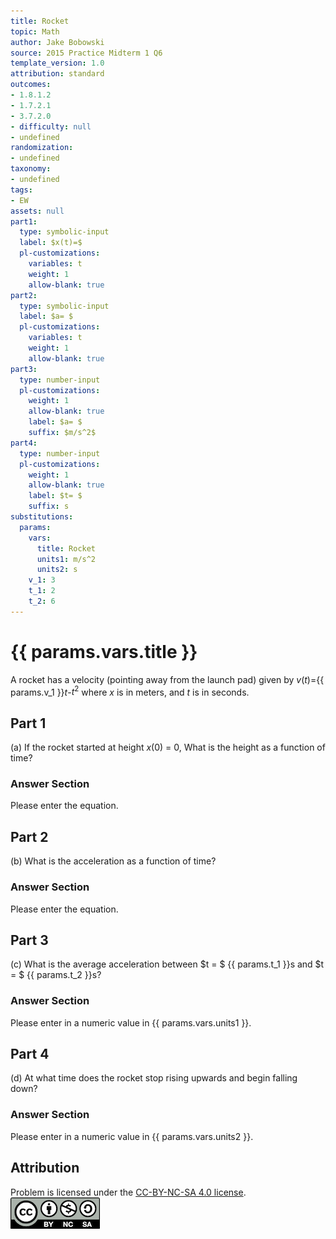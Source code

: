 ```yaml
---
title: Rocket
topic: Math
author: Jake Bobowski
source: 2015 Practice Midterm 1 Q6
template_version: 1.0
attribution: standard
outcomes:
- 1.8.1.2
- 1.7.2.1
- 3.7.2.0
- difficulty: null
- undefined
randomization:
- undefined
taxonomy:
- undefined
tags:
- EW
assets: null
part1:
  type: symbolic-input
  label: $x(t)=$
  pl-customizations:
    variables: t
    weight: 1
    allow-blank: true
part2:
  type: symbolic-input
  label: $a= $
  pl-customizations:
    variables: t
    weight: 1
    allow-blank: true
part3:
  type: number-input
  pl-customizations:
    weight: 1
    allow-blank: true
    label: $a= $
    suffix: $m/s^2$
part4:
  type: number-input
  pl-customizations:
    weight: 1
    allow-blank: true
    label: $t= $
    suffix: s
substitutions:
  params:
    vars:
      title: Rocket
      units1: m/s^2
      units2: s
    v_1: 3
    t_1: 2
    t_2: 6
---
```

# {{ params.vars.title }}
A rocket has a velocity (pointing away from the launch pad) given by $v(t)$={{ params.v_1 }}$t$-$t^2$
where $x$ is in meters, and $t$ is in seconds.
## Part 1

(a) If the rocket started at height $x(0)$ = 0, What is the height as a function of time?

### Answer Section

Please enter the equation.
## Part 2

(b) What is the acceleration as a function of time?

### Answer Section

Please enter the equation.
## Part 3

(c) What is the average acceleration between $t = $ {{ params.t_1 }}s and $t = $ {{ params.t_2 }}s?

### Answer Section

Please enter in a numeric value in {{ params.vars.units1 }}.
## Part 4

(d) At what time does the rocket stop rising upwards and begin falling down?

### Answer Section

Please enter in a numeric value in {{ params.vars.units2 }}.

## Attribution

Problem is licensed under the [CC-BY-NC-SA 4.0 license](https://creativecommons.org/licenses/by-nc-sa/4.0/).<br> ![The Creative Commons 4.0 license requiring attribution-BY, non-commercial-NC, and share-alike-SA license.](https://raw.githubusercontent.com/firasm/bits/master/by-nc-sa.png)
